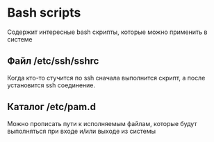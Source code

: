 # Bash scripts
Содержит интересные bash скрипты, которые можно применить в системе

## Файл /etc/ssh/sshrc
Когда кто-то стучится по ssh сначала выполнится скрипт, а после установится ssh соединение.

## Каталог /etc/pam.d
Можно прописать пути к исполняемым файлам, которые будут выполняться при входе и/или выходе из системы
